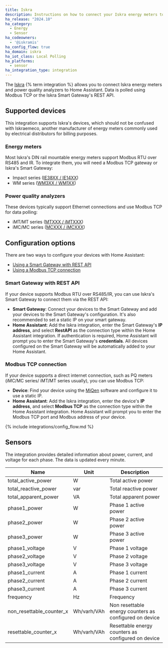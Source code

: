 ```yaml
---
title: Iskra
description: Instructions on how to connect your Iskra energy meters to Home Assistant.
ha_release: "2024.10"
ha_category:
  - Energy
  - Sensor
ha_codeowners:
  - '@iskramis'
ha_config_flow: true
ha_domain: iskra
ha_iot_class: Local Polling
ha_platforms:
  - sensor
ha_integration_type: integration
---
```



The [Iskra](https://www.iskra.eu/) {% term integration %} allows you to connect Iskra energy meters and power quality analyzers to Home Assistant. Data is polled using Modbus TCP or the Iskra Smart Gateway's REST API.

## Supported devices

This integration supports Iskra's devices, which should not be confused with Iskraemeco, another manufacturer of energy meters commonly used by electrical distributors for billing purposes.

### Energy meters

Most Iskra's DIN rail mountable energy meters support Modbus RTU over RS485 and IR. To integrate them, you will need a Modbus TCP gateway or Iskra's Smart Gateway:

- Impact series ([IE38XX / IE14XX](https://www.iskra.eu/en/Iskra-Energy-meters/))
- WM series ([WM3XX / WM1XX](https://www.iskra.eu/en/Iskra-Energy-meters/))

### Power quality analyzers

These devices typically support Ethernet connections and use Modbus TCP for data polling:

- iMT/MT series ([MTXXX / iMTXXX](https://www.iskra.eu/en/NEW_SERIES_Universal_measuring_devices_/))
- iMC/MC series ([MCXXX / iMCXXX](https://www.iskra.eu/en/NEW_SERIES_Universal_measuring_devices_/))

## Configuration options

There are two ways to configure your devices with Home Assistant:
- [Using a Smart Gateway with REST API](#smart-gateway-with-rest-api)
- [Using a Modbus TCP connection](#modbus-tcp-connection)

### Smart Gateway with REST API

If your device supports Modbus RTU over RS485/IR, you can use Iskra's Smart Gateway to connect them via the REST API:

- **Smart Gateway**: Connect your devices to the Smart Gateway and add your devices to the Smart Gateway's configuration. It's also recommended to set a static IP on your smart gateway.
- **Home Assistant**: Add the Iskra integration, enter the Smart Gateway's **IP address**, and select **RestAPI** as the connection type within the Home Assistant integration. If authentication is required, Home Assistant will prompt you to enter the Smart Gateway's **credentials**. All devices configured on the Smart Gateway will be automatically added to your Home Assistant.

### Modbus TCP connection

If your device supports a direct internet connection, such as PQ meters (iMC/MC series/ iMT/MT series usually), you can use Modbus TCP:

- **Device**: Find your device using the [MiQen](https://www.iskra.si/sl/Programska-oprema/MiQen/) software and configure it to use a static IP.
- **Home Assistant**: Add the Iskra integration, enter the device's **IP address**, and select **Modbus TCP** as the connection type within the Home Assistant integration. Home Assistant will prompt you to enter the Modbus TCP port and Modbus address of your device.

{% include integrations/config_flow.md %}

## Sensors

The integration provides detailed information about power, current, and voltage for each phase. The data is updated every minute.

| Name                     | Unit         | Description                                            |
| ------------------------ | ------------ | ------------------------------------------------------ |
| total_active_power       | W            | Total active power                                     |
| total_reactive_power     | var          | Total reactive power                                   |
| total_apparent_power     | VA           | Total apparent power                                   |
| phase1_power             | W            | Phase 1 active power                                   |
| phase2_power             | W            | Phase 2 active power                                   |
| phase3_power             | W            | Phase 3 active power                                   |
| phase1_voltage           | V            | Phase 1 voltage                                        |
| phase2_voltage           | V            | Phase 2 voltage                                        |
| phase3_voltage           | V            | Phase 3 voltage                                        |
| phase1_current           | A            | Phase 1 current                                        |
| phase2_current           | A            | Phase 2 current                                        |
| phase3_current           | A            | Phase 3 current                                        |
| frequency                | Hz           | Frequency                                              |
| non_resettable_counter_x | Wh/varh/VAh | Non resettable energy counters as configured on device |
| resettable_counter_x     | Wh/varh/VAh | Resettable energy counters as configured on device     |


